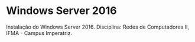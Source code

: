 <h1>Windows Server 2016</h1>
Instalação do Windows Server 2016. Disciplina: Redes de Computadores II, IFMA - Campus Imperatriz.
